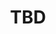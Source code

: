 ﻿---
  name: 20d2t1s8
  title: TBD
  content:
  category: Découverte
  format: Conférence
  speakers: TBD
  room: Auditorium
  time_start: '16:00'
  time_end: '16:45'
---
